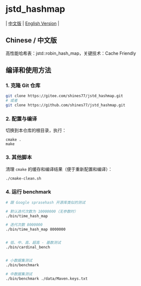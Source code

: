 # jstd_hashmap

| [中文版](./README.md) | [English Version](./README.en.md) |

## Chinese / 中文版

高性能哈希表：jstd::robin_hash_map，关键技术：Cache Friendly

## 编译和使用方法

### 1. 克隆 Git 仓库

```bash
git clone https://gitee.com/shines77/jstd_hashmap.git
# 或者
git clone https://github.com/shines77/jstd_hashmap.git
```

### 2. 配置与编译

切换到本仓库的根目录，执行：

```shell
cmake .
make
```

### 3. 其他脚本

清理 `cmake` 的缓存和编译结果（便于重新配置和编译）：

```bash
./cmake-clean.sh
```

### 4. 运行 benchmark

```bash
# 跟 Google sprasehash 开源库类似的测试

# 默认迭代次数为 10000000（无参数时）
./bin/time_hash_map

# 迭代次数 8000000
./bin/time_hash_map 8000000


# 低、中、高、超高 - 基数测试
./bin/cardinal_bench


# 小数据集测试
./bin/benchmark

# 中数据集测试
./bin/benchmark ./data/Maven.keys.txt
```
